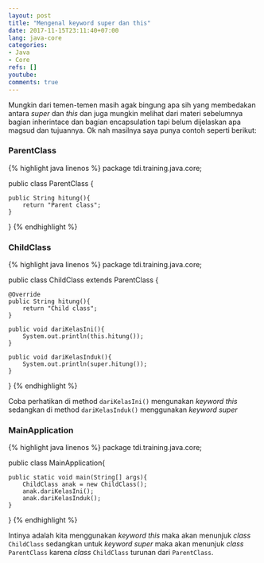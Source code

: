 ```yaml
---
layout: post
title: "Mengenal keyword super dan this"
date: 2017-11-15T23:11:40+07:00
lang: java-core
categories:
- Java
- Core
refs: []
youtube: 
comments: true
---
```


Mungkin dari temen-temen masih agak bingung apa sih yang membedakan antara _super_ dan _this_ dan juga mungkin melihat dari materi sebelumnya bagian inherintace dan bagian encapsulation tapi belum dijelaskan apa magsud dan tujuannya. Ok nah masilnya saya punya contoh seperti berikut:

### ParentClass

{% highlight java linenos %}
package tdi.training.java.core;

public class ParentClass {
	
    public String hitung(){
        return "Parent class";
    }	
}
{% endhighlight %}

### ChildClass

{% highlight java linenos %}
package tdi.training.java.core;

public class ChildClass extends ParentClass {

    @Override
    public String hitung(){
        return "Child class";
    }

    public void dariKelasIni(){
        System.out.println(this.hitung());
    }

    public void dariKelasInduk(){
        System.out.println(super.hitung());
    }
}
{% endhighlight %}

Coba perhatikan di method `dariKelasIni()` mengunakan _keyword this_ sedangkan di method `dariKelasInduk()` menggunakan _keyword super_

### MainApplication

{% highlight java linenos %}
package tdi.training.java.core;

public class MainApplication{

    public static void main(String[] args){
        ChildClass anak = new ChildClass();
        anak.dariKelasIni();
        anak.dariKelasInduk();
    }
}
{% endhighlight %}

Intinya adalah kita menggunakan _keyword this_ maka akan menunjuk _class_ `ChildClass` sedangkan untuk _keyword super_ maka akan menunjuk _class_ `ParentClass` karena _class_ `ChildClass` turunan dari `ParentClass`.